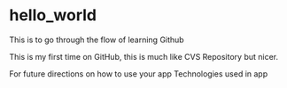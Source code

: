 # hello_world
This is to go through the flow of learning Github

This is my first time on GitHub, this is much like CVS Repository but nicer. 

For future directions on how to use your app
Technologies used in app
